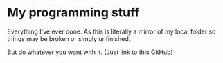 # My programming stuff
Everything I've ever done.
As this is literally a mirror of my local folder so things may be broken or simply unfinished.

But do whatever you want with it. (Just link to this GitHub)
